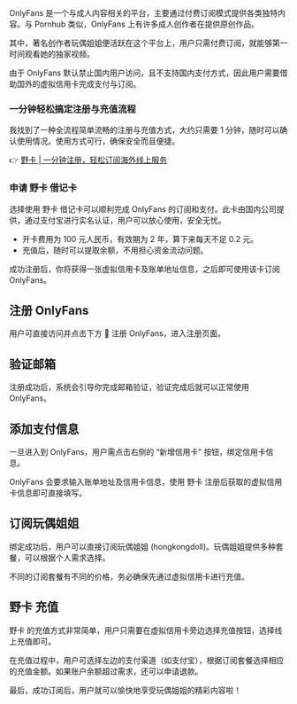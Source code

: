 OnlyFans 是一个与成人内容相关的平台，主要通过付费订阅模式提供各类独特内容。与 Pornhub 类似，OnlyFans 上有许多成人创作者在提供原创作品。

其中，著名创作者玩偶姐姐便活跃在这个平台上，用户只需付费订阅，就能够第一时间观看她的独家视频。

由于 OnlyFans 默认禁止国内用户访问，且不支持国内支付方式，因此用户需要借助国外的虚拟信用卡完成支付与订阅。

### 一分钟轻松搞定注册与充值流程

我找到了一种全流程简单流畅的注册与充值方式，大约只需要 1 分钟，随时可以确认使用情况。使用方式可行，确保安全而且便捷。

👉 [野卡 | 一分钟注册，轻松订阅海外线上服务](https://bit.ly/bewildcard)

### 申请 野卡 借记卡

选择使用 野卡 借记卡可以顺利完成 OnlyFans 的订阅和支付。此卡由国内公司提供，通过支付宝进行实名认证，用户可以放心使用，安全无忧。

- 开卡费用为 100 元人民币，有效期为 2 年，算下来每天不足 0.2 元。
- 充值后，随时可以提取余额，不用担心资金流动问题。

成功注册后，你将获得一张虚拟信用卡及账单地址信息，之后即可使用该卡订阅 OnlyFans。

## 注册 OnlyFans

用户可直接访问并点击下方 🔗 注册 OnlyFans，进入注册页面。

## 验证邮箱

注册成功后，系统会引导你完成邮箱验证，验证完成后就可以正常使用 OnlyFans。

## 添加支付信息

一旦进入到 OnlyFans，用户需点击右侧的 “新增信用卡” 按钮，绑定信用卡信息。 

OnlyFans 会要求输入账单地址及信用卡信息，使用 野卡 注册后获取的虚拟信用卡信息即可直接填写。

## 订阅玩偶姐姐

绑定成功后，用户可以直接订阅玩偶姐姐 (hongkongdoll)。玩偶姐姐提供多种套餐，可以根据个人需求选择。

不同的订阅套餐有不同的价格，务必确保先通过虚拟信用卡进行充值。

## 野卡 充值

野卡 的充值方式非常简单，用户只需要在虚拟信用卡旁边选择充值按钮，选择线上充值即可。

在充值过程中，用户可选择左边的支付渠道（如支付宝），根据订阅套餐选择相应的充值金额。如果账户余额超过需求，还可以申请退款。

最后，成功订阅后，用户就可以愉快地享受玩偶姐姐的精彩内容啦！